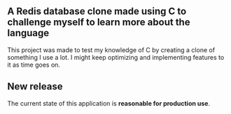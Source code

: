 ## A Redis database clone made using C to challenge myself to learn more about the language

This project was made to test my knowledge of C by creating a clone of something I use a lot. 
I might keep optimizing and implementing features to it as time goes on.

## New release

The current state of this application is **reasonable for production use**.
